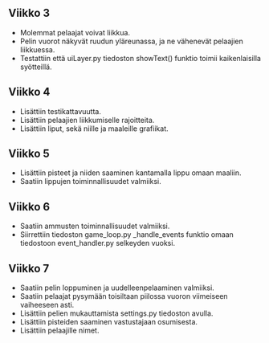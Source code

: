 ## Viikko 3

- Molemmat pelaajat voivat liikkua.
- Pelin vuorot näkyvät ruudun yläreunassa, ja ne vähenevät pelaajien liikkuessa.
- Testattiin että uiLayer.py tiedoston showText() funktio toimii kaikenlaisilla syötteillä.

## Viikko 4

- Lisättiin testikattavuutta.
- Lisättiin pelaajien liikkumiselle rajoitteita.
- Lisättiin liput, sekä niille ja maaleille grafiikat.

## Viikko 5

- Lisättiin pisteet ja niiden saaminen kantamalla lippu omaan maaliin.
- Saatiin lippujen toiminnallisuudet valmiiksi.

## Viikko 6
- Saatiin ammusten toiminnallisuudet valmiiksi.
- Siirrettiin tiedoston game_loop.py _handle_events funktio omaan tiedostoon event_handler.py selkeyden vuoksi.

## Viikko 7
- Saatiin pelin loppuminen ja uudelleenpelaaminen valmiiksi.
- Saatiin pelaajat pysymään toisiltaan piilossa vuoron viimeiseen vaiheeseen asti.
- Lisättiin pelien mukauttamista settings.py tiedoston avulla.
- Lisättiin pisteiden saaminen vastustajaan osumisesta.
- Lisättiin pelaajille nimet.